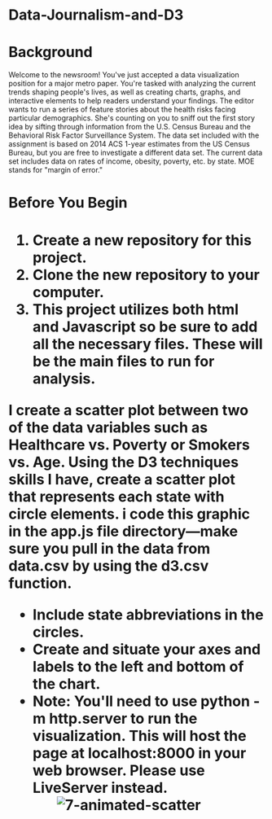 # Data-Journalism-and-D3
<h1>Background</h1>
<p>Welcome to the newsroom! You've just accepted a data visualization position for a major metro paper. You're tasked with analyzing the current trends shaping people's lives, as well as creating charts, graphs, and interactive elements to help readers understand your findings.
The editor wants to run a series of feature stories about the health risks facing particular demographics. She's counting on you to sniff out the first story idea by sifting through information from the U.S. Census Bureau and the Behavioral Risk Factor Surveillance System.
The data set included with the assignment is based on 2014 ACS 1-year estimates from the US Census Bureau, but you are free to investigate a different data set. The current data set includes data on rates of income, obesity, poverty, etc. by state. MOE stands for "margin of error." </p>

<h1>Before You Begin<h1>

<ol>
<li>Create a new repository for this project.</li>


<li>Clone the new repository to your computer.</li>


<li>This project utilizes both html and Javascript so be sure to add all the necessary files. These will be the main files to run for analysis.</li>



</ol>

I create a scatter plot between two of the data variables such as Healthcare vs. Poverty or Smokers vs. Age.
Using the D3 techniques skills I have, create a scatter plot that represents each state with circle elements. i code this graphic in the app.js file  directory—make sure you pull in the data from data.csv by using the d3.csv function. 

<ul>
<li>Include state abbreviations in the circles.</>


<li>Create and situate your axes and labels to the left and bottom of the chart.</li>


<li>Note: You'll need to use python -m http.server to run the visualization. This will host the page at localhost:8000 in your web browser. Please use LiveServer instead.</l>
<ul>




<img src="https://user-images.githubusercontent.com/75814760/116644340-b7b09d80-a938-11eb-8b3b-0011cf93fee6.gif" alt="7-animated-scatter" style="max-width:100%;">
